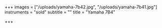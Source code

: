 +++
images = ["/uploads/yamaha-7b42.jpg", "/uploads/yamaha-7b41.jpg"]
instruments = "sold"
subtitle = ""
title = "Yamaha 7B4"

+++
